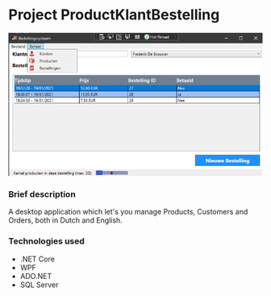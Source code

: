 # Project ProductKlantBestelling

![Banner](Screenshot.png)

### Brief description
A desktop application which let's you manage Products, Customers and Orders, both in Dutch and English.

### Technologies used
- .NET Core
- WPF
- ADO.NET
- SQL Server
